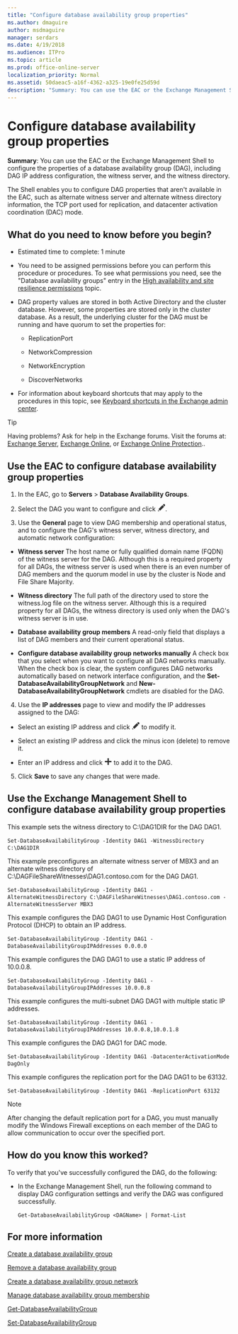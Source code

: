```yaml
---
title: "Configure database availability group properties"
ms.author: dmaguire
author: msdmaguire
manager: serdars
ms.date: 4/19/2018
ms.audience: ITPro
ms.topic: article
ms.prod: office-online-server
localization_priority: Normal
ms.assetid: 50daeac5-a16f-4362-a325-19e0fe25d59d
description: "Summary: You can use the EAC or the Exchange Management Shell to configure the properties of a database availability group (DAG), including DAG IP address configuration, the witness server, and the witness directory."
---
```


# Configure database availability group properties

 **Summary**: You can use the EAC or the Exchange Management Shell to configure the properties of a database availability group (DAG), including DAG IP address configuration, the witness server, and the witness directory.
  
The Shell enables you to configure DAG properties that aren't available in the EAC, such as alternate witness server and alternate witness directory information, the TCP port used for replication, and datacenter activation coordination (DAC) mode.
  
## What do you need to know before you begin?

- Estimated time to complete: 1 minute
    
- You need to be assigned permissions before you can perform this procedure or procedures. To see what permissions you need, see the "Database availability groups" entry in the [High availability and site resilience permissions](../../permissions/feature-permissions/ha-permissions.md) topic. 
    
- DAG property values are stored in both Active Directory and the cluster database. However, some properties are stored only in the cluster database. As a result, the underlying cluster for the DAG must be running and have quorum to set the properties for:
    
  - ReplicationPort
    
  - NetworkCompression
    
  - NetworkEncryption
    
  - DiscoverNetworks
    
- For information about keyboard shortcuts that may apply to the procedures in this topic, see [Keyboard shortcuts in the Exchange admin center](../../about-documentation/keyboard-shortcuts-in-eac.md).
    
> [!TIP]
> Having problems? Ask for help in the Exchange forums. Visit the forums at: [Exchange Server](https://go.microsoft.com/fwlink/p/?linkId=60612), [Exchange Online](https://go.microsoft.com/fwlink/p/?linkId=267542), or [Exchange Online Protection](https://go.microsoft.com/fwlink/p/?linkId=285351).. 
  
## Use the EAC to configure database availability group properties
<a name="UseEMC"> </a>

1. In the EAC, go to **Servers** > **Database Availability Groups**.
    
2. Select the DAG you want to configure and click ![Edit icon](../../media/ITPro_EAC_EditIcon.png).
    
3. Use the **General** page to view DAG membership and operational status, and to configure the DAG's witness server, witness directory, and automatic network configuration: 
    
  - **Witness server** The host name or fully qualified domain name (FQDN) of the witness server for the DAG. Although this is a required property for all DAGs, the witness server is used when there is an even number of DAG members and the quorum model in use by the cluster is Node and File Share Majority. 
    
  - **Witness directory** The full path of the directory used to store the witness.log file on the witness server. Although this is a required property for all DAGs, the witness directory is used only when the DAG's witness server is in use. 
    
  - **Database availability group members** A read-only field that displays a list of DAG members and their current operational status. 
    
  - **Configure database availability group networks manually** A check box that you select when you want to configure all DAG networks manually. When the check box is clear, the system configures DAG networks automatically based on network interface configuration, and the **Set-DatabaseAvailabilityGroupNetwork** and **New-DatabaseAvailabilityGroupNetwork** cmdlets are disabled for the DAG. 
    
4. Use the **IP addresses** page to view and modify the IP addresses assigned to the DAG: 
    
  - Select an existing IP address and click ![Edit icon](../../media/ITPro_EAC_EditIcon.png) to modify it. 
    
  - Select an existing IP address and click the minus icon (delete) to remove it.
    
  - Enter an IP address and click ![Add icon](../../media/ITPro_EAC_AddIcon.png) to add it to the DAG. 
    
5. Click **Save** to save any changes that were made. 
    
## Use the Exchange Management Shell to configure database availability group properties
<a name="UseShell"> </a>

This example sets the witness directory to C:\DAG1DIR for the DAG DAG1.
  
```
Set-DatabaseAvailabilityGroup -Identity DAG1 -WitnessDirectory C:\DAG1DIR
```

This example preconfigures an alternate witness server of MBX3 and an alternate witness directory of C:\DAGFileShareWitnesses\DAG1.contoso.com for the DAG DAG1.
  
```
Set-DatabaseAvailabilityGroup -Identity DAG1 -AlternateWitnessDirectory C:\DAGFileShareWitnesses\DAG1.contoso.com -AlternateWitnessServer MBX3
```

This example configures the DAG DAG1 to use Dynamic Host Configuration Protocol (DHCP) to obtain an IP address.
  
```
Set-DatabaseAvailabilityGroup -Identity DAG1 -DatabaseAvailabilityGroupIPAddresses 0.0.0.0
```

This example configures the DAG DAG1 to use a static IP address of 10.0.0.8.
  
```
Set-DatabaseAvailabilityGroup -Identity DAG1 -DatabaseAvailabilityGroupIPAddresses 10.0.0.8
```

This example configures the multi-subnet DAG DAG1 with multiple static IP addresses.
  
```
Set-DatabaseAvailabilityGroup -Identity DAG1 -DatabaseAvailabilityGroupIPAddresses 10.0.0.8,10.0.1.8
```

This example configures the DAG DAG1 for DAC mode.
  
```
Set-DatabaseAvailabilityGroup -Identity DAG1 -DatacenterActivationMode DagOnly
```

This example configures the replication port for the DAG DAG1 to be 63132.
  
```
Set-DatabaseAvailabilityGroup -Identity DAG1 -ReplicationPort 63132
```

> [!NOTE]
> After changing the default replication port for a DAG, you must manually modify the Windows Firewall exceptions on each member of the DAG to allow communication to occur over the specified port. 
  
## How do you know this worked?
<a name="UseShell"> </a>

To verify that you've successfully configured the DAG, do the following:
  
- In the Exchange Management Shell, run the following command to display DAG configuration settings and verify the DAG was configured successfully.
    
  ```
  Get-DatabaseAvailabilityGroup <DAGName> | Format-List
  ```

## For more information
<a name="UseShell"> </a>

[Create a database availability group](create-dag.md)
  
[Remove a database availability group](remove-dag.md)
  
[Create a database availability group network](create-dag-network.md)
  
[Manage database availability group membership](manage-dag-membership.md)
  
[Get-DatabaseAvailabilityGroup](http://technet.microsoft.com/library/ea64d731-55ae-4a39-9eec-a72aa36d6dad.aspx)
  
[Set-DatabaseAvailabilityGroup](http://technet.microsoft.com/library/4353c3ab-75b7-485e-89ae-d4b09b44b646.aspx)
  

